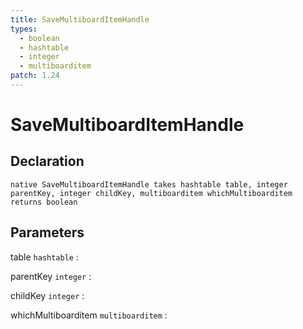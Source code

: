 ```yaml
---
title: SaveMultiboardItemHandle
types:
  - boolean
  - hashtable
  - integer
  - multiboarditem
patch: 1.24
---
```


# SaveMultiboardItemHandle

## Declaration

```jass
native SaveMultiboardItemHandle takes hashtable table, integer parentKey, integer childKey, multiboarditem whichMultiboarditem returns boolean
```

## Parameters
table `hashtable`
: 

parentKey `integer`
: 

childKey `integer`
: 

whichMultiboarditem `multiboarditem`
: 
